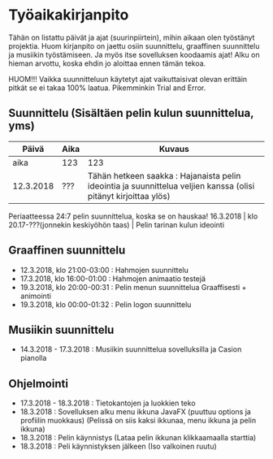 # Työaikakirjanpito
Tähän on listattu päivät ja ajat (suurinpiirtein), mihin aikaan olen työstänyt projektia.
Huom kirjanpito on jaettu osiin suunnittelu, graaffinen suunnittelu ja musiikin työstämiseen. Ja myös itse sovelluksen koodaamis ajat!
Alku on hieman arvottu, koska ehdin jo aloittaa ennen tämän tekoa.

HUOM!!! Vaikka suunnitteluun käytetyt ajat vaikuttaisivat olevan erittäin pitkät se ei takaa 100% laatua.
Pikemminkin Trial and Error.

## Suunnittelu (Sisältäen pelin kulun suunnittelua, yms)
Päivä|Aika|Kuvaus
-|-|-
aika|123|123
12.3.2018|???|Tähän hetkeen saakka : Hajanaista pelin ideointia ja suunnittelua veljien kanssa (olisi pitänyt kirjoittaa ylös)
Periaatteessa 24:7 pelin suunnittelua, koska se on hauskaa!
16.3.2018 | klo 20.17-???(jonnekin keskiyöhön taas) | Pelin tarinan kulun ideointi


## Graaffinen suunnittelu
- 12.3.2018, klo 21:00-03:00 : Hahmojen suunnittelu
- 17.3.2018, klo 16:00-01:00 : Hahmojen animaatio testejä
- 19.3.2018, klo 20:00-00:31 : Pelin menun suunnittelua Graaffisesti + animointi
- 19.3.2018, klo 00:00-01:32 : Pelin logon suunnittelu

## Musiikin suunnittelu
- 14.3.2018 - 17.3.2018 : Musiikin suunnittelua sovelluksilla ja Casion pianolla

## Ohjelmointi
- 17.3.2018 - 18.3.2018 : Tietokantojen ja luokkien teko
- 18.3.2018 : Sovelluksen alku menu ikkuna JavaFX (puuttuu options ja profiilin muokkaus)
(Pelissä on siis kaksi ikkunaa, menu ikkuna ja pelin ikkuna)
- 18.3.2018 : Pelin käynnistys (Lataa pelin ikkunan klikkaamaalla starttia)
- 18.3.2018 : Peli käynnistyksen jälkeen (Iso valkoinen ruutu)
